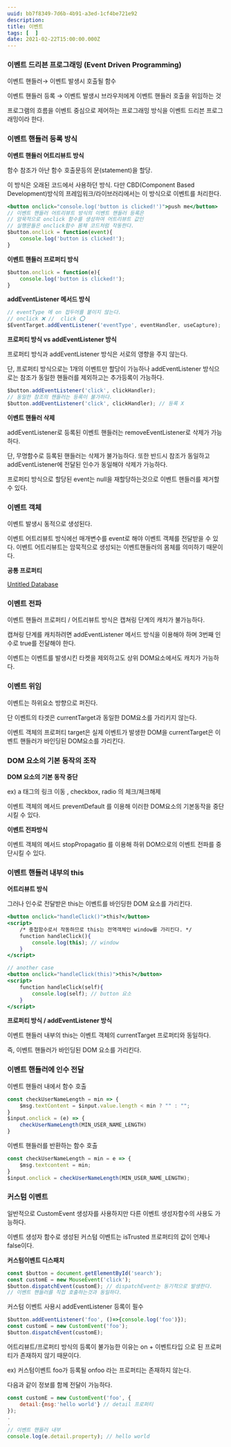 ```yaml
---
uuid: bb7f8349-7d6b-4b91-a3ed-1cf4be721e92
description: 
title: 이벤트
tags: [  ]
date: 2021-02-22T15:00:00.000Z
---
```








### 이벤트 드리븐 프로그래밍 (Event Driven Programming)

이벤트 핸들러→ 이벤트 발생시 호출될 함수

이벤트 핸들러 등록 → 이벤트 발생시 브라우저에게 이벤트 핸들러 호출을 위임하는 것

프로그램의 흐름을 이벤트 중심으로 제어하는 프로그래밍 방식을 이벤트 드리븐 프로그래밍이라 한다.

### 이벤트 핸들러 등록 방식

**이벤트 핸들러 어트리뷰트 방식**

함수 참조가 아난 함수 호출문등의 문(statement)을 할당.

이 방식은 오래된 코드에서 사용하던 방식. 다만 CBD(Component Based Development)방식의 프레임워크/라이브러리에서는 이 방식으로 이벤트를 처리한다.

```jsx
<button onclick="console.log('button is clicked!')">push me</button>
// 이벤트 핸들러 어트리뷰트 방식의 이벤트 핸들러 등록은
// 암묵적으로 onclick 함수를 생성하여 어트리뷰트 값인
// 실행문들은 onclick함수 몸체 코드처럼 작동한다.
$button.onclick = function(event){
	console.log('button is clicked!');
}
```

**이벤트 핸들러 프로퍼티 방식**

```jsx
$button.onclick = function(e){
	console.log('button is clicked!');
}
```

**addEventListener 메서드 방식**

```jsx
// eventType 에 on 접두어를 붙이지 않는다.
// onclick ❌ //  click ⭕
$EventTarget.addEventListener('eventType', eventHandler, useCapture);
```

**프로퍼티 방식 vs addEventListener 방식**

프로퍼티 방식과 addEventListener 방식은 서로의 영향을 주지 않는다.

단, 프로퍼티 방식으로는 1개의 이벤트만 할당이 가능하나 addEventListener 방식으로는 참조가 동일한 핸들러를 제외하고는 추가등록이 가능하다.

```jsx
$button.addEventListener('click', clickHandler);
// 동일한 참조의 핸들러는 등록이 불가하다.
$button.addEventListener('click', clickHandler); // 등록 X
```

**이벤트 핸들러 삭제**

addEventListener로 등록된 이벤트 핸들러는 removeEventListener로 삭제가 가능하다.

단, 무명함수로 등록된 핸들러는 삭제가 불가능하다. 또한 반드시 참조가 동일하고 addEventListener에 전달된 인수가 동일해야 삭제가 가능하다.

프로퍼티 방식으로 할당된 event는 null을 재할당하는것으로 이벤트 핸들러를 제거할 수 있다.

### 이벤트 객체

이벤트 발생시 동적으로 생성된다.

이벤트 어트리뷰트 방식에선 매개변수를 event로 해야 이벤트 객체를 전달받을 수 있다. 이벤트 어트리뷰트는 암묵적으로 생성되는 이벤트핸들러의 몸체를 의미하기 때문이다.

**공통 프로퍼티**

[Untitled Database](%E1%84%8B%E1%85%B5%E1%84%87%E1%85%A6%E1%86%AB%E1%84%90%E1%85%B3%207b4b5c1418e2438da4c778ddb0b4819d/Untitled%20Database%20a3f57f633b564be9a41d2421fff044a4.csv)

### 이벤트 전파

이벤트 핸들러 프로퍼티 / 어트리뷰트 방식은 캡쳐링 단계의 캐치가 불가능하다.

캡쳐링 단계를 캐치하려면 addEventListener 메서드 방식을 이용해야 하며 3번째 인수로 true를 전달해야 한다.

이벤트는 이벤트를 발생시킨 타켓을 제외하고도 상위 DOM요소에서도 캐치가 가능하다.

### 이벤트 위임

이벤트는 하위요소 방향으로 퍼진다.

단 이벤트의 타겟은 currentTarget과 동일한 DOM요소를 가리키지 않는다.

이벤트 객체의 프로퍼티 target은 실제 이벤트가 발생한 DOM을 currentTarget은 이벤트 핸들러가 바인딩된 DOM요소를 가리킨다.

### DOM 요소의 기본 동작의 조작

**DOM 요소의 기본 동작 중단**

ex) a 태그의 링크 이동 , checkbox, radio 의 체크/체크해제

이벤트 객체의 메서드 preventDefault 를 이용해 이러한 DOM요소의 기본동작을 중단시킬 수 있다.

**이벤트 전파방식**

이벤트 객체의 메서드 stopPropagatio 를 이용해 하위 DOM으로의 이벤트 전파를 중단시킬 수 있다.

### 이벤트 핸들러 내부의 this

**어트리뷰트 방식**

그러나 인수로 전달받은 this는 이벤트를 바인딩한 DOM 요소를 가리킨다.

```jsx
<button onclick="handleClick()">this?</button>
<script>
	/* 중첩함수로서 작동하므로 this는 전역객체인 window를 가리킨다. */
	function handleClick(){
		console.log(this); // window
	}
</script>

// another case
<button onclick="handleClick(this)">this?</button>
<script>
	function handleClick(self){
		console.log(self); // button 요소
	}
</script>
```

**프로퍼티 방식 / addEventListener 방식**

이벤트 핸들러 내부의 this는 이벤트 객체의 currentTarget 프로퍼티와 동일하다.

즉, 이벤트 핸들러가 바인딩된 DOM 요소를 가리킨다.

### 이벤트 핸들러에 인수 전달

이벤트 핸들러 내에서 함수 호출

```jsx
const checkUserNameLength = min => {
	$msg.textContent = $input.value.length < min ? "" : "";
}
$input.onclick = (e) => {
	checkUserNameLength(MIN_USER_NAME_LENGTH)
}
```

이벤트 핸들러를 반환하는 함수 호출

```jsx
const checkUserNameLength = min = e => {
	$msg.textcontent = min;
}
$input.onclick = checkUserNameLength(MIN_USER_NAME_LENGTH);
```

### 커스텀 이벤트

일반적으로 CustomEvent 생성자를 사용하지만 다른 이벤트 생성자함수의 사용도 가능하다.

이벤트 생성자 함수로 생성된 커스텀 이벤트는 isTrusted 프로퍼티의 값이 언제나 false이다.

**커스텀이벤트 디스패치**

```jsx
const $button = document.getElementById('search');
const customE = new MouseEvent('click');
$button.dispatchEvent(customE); // dispatchEvent는 동기적으로 발생한다.
// 이벤트 핸들러를 직접 호출하는것과 동일하다.
```

커스텀 이벤트 사용시 addEventListener 등록이 필수

```jsx
$button.addEventListener('foo', ()=>{console.log('foo')});
const customE = new CustomEvent('foo');
$button.dispatchEvent(customE);
```

어트리뷰트/프로퍼티 방식의 등록이 불가능한 이유는 on + 이벤트타입 으로 된 프로퍼티가 존재하지 않기 때문이다.

ex) 커스텀이벤트 foo가 등록될 onfoo 라는 프로퍼티는 존재하지 않는다.

다음과 같이 정보를 함께 전달이 가능하다.

```jsx
const customE = new CustomEvent('foo', {
	detail:{msg:'hello world'} // detail 프로퍼티
});
.
.
// 이벤트 핸들러 내부
console.log(e.detail.property); // hello world
```
